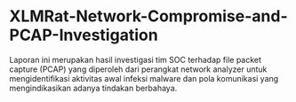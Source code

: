 # XLMRat-Network-Compromise-and-PCAP-Investigation
Laporan ini merupakan hasil investigasi tim SOC terhadap file packet capture (PCAP) yang diperoleh dari perangkat network analyzer untuk mengidentifikasi aktivitas awal infeksi malware dan pola komunikasi yang mengindikasikan adanya tindakan berbahaya. 
